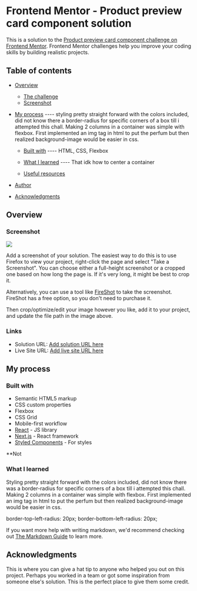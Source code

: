 # Frontend Mentor - Product preview card component solution

This is a solution to the [Product preview card component challenge on Frontend Mentor](https://www.frontendmentor.io/challenges/product-preview-card-component-GO7UmttRfa). Frontend Mentor challenges help you improve your coding skills by building realistic projects. 

## Table of contents

- [Overview](#overview)
  - [The challenge](#the-challenge)
  - [Screenshot](#screenshot)

- [My process](#my-process)
 ---- styling pretty straight forward with the colors included, did not know there a border-radius for specific corners of a box till i attempted this chall. Making 2 columns in a container was simple with flexbox. First implemented an img tag in html to put the perfum but then realized background-image would be easier in css.
  - [Built with](#built-with)
  ---- HTML, CSS, Flexbox
  - [What I learned](#what-i-learned)
  ---- That idk how to center a container
 
  - [Useful resources](#useful-resources)
- [Author](#author)
- [Acknowledgments](#acknowledgments)


## Overview

### Screenshot

![](./screenshot.jpg)

Add a screenshot of your solution. The easiest way to do this is to use Firefox to view your project, right-click the page and select "Take a Screenshot". You can choose either a full-height screenshot or a cropped one based on how long the page is. If it's very long, it might be best to crop it.

Alternatively, you can use a tool like [FireShot](https://getfireshot.com/) to take the screenshot. FireShot has a free option, so you don't need to purchase it. 

Then crop/optimize/edit your image however you like, add it to your project, and update the file path in the image above.

### Links

- Solution URL: [Add solution URL here](https://your-solution-url.com)
- Live Site URL: [Add live site URL here](https://your-live-site-url.com)

## My process

### Built with

- Semantic HTML5 markup
- CSS custom properties
- Flexbox
- CSS Grid
- Mobile-first workflow
- [React](https://reactjs.org/) - JS library
- [Next.js](https://nextjs.org/) - React framework
- [Styled Components](https://styled-components.com/) - For styles

**Not
### What I learned
Styling pretty straight forward with the colors included, did not know there was a border-radius for specific corners of a box till i attempted this chall. Making 2 columns in a container was simple with flexbox. First implemented an img tag in html to put the perfum but then realized background-image would be easier in css.

border-top-left-radius: 20px;
border-bottom-left-radius: 20px;



If you want more help with writing markdown, we'd recommend checking out [The Markdown Guide](https://www.markdownguide.org/) to learn more.


## Acknowledgments

This is where you can give a hat tip to anyone who helped you out on this project. Perhaps you worked in a team or got some inspiration from someone else's solution. This is the perfect place to give them some credit.

